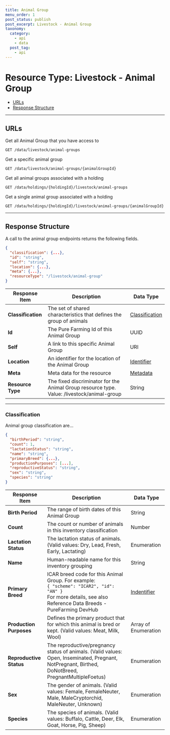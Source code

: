 ```yaml
---
title: Animal Group
menu_order: 1
post_status: publish
post_excerpt: Livestock - Animal Group
taxonomy:
  category:
    - api
    - data
  post_tag:
    - api
---
```


# Resource Type: Livestock - Animal Group

- [URLs](#urls)
- [Response Structure](#response-structure)

---

## URLs

Get all Animal Group that you have access to

```
GET /data/livestock/animal-groups
```

Get a specific animal group

```
GET /data/livestock/animal-groups/{animalGroupId}
```

Get all animal groups associated with a holding

```
GET /data/holdings/{holdingId}/livestock/animal-groups
```

Get a single animal group associated with a holding

```
GET /data/holdings/{holdingId}/livestock/animal-groups/{animalGroupId}
```

---

## Response Structure

A call to the animal group endpoints returns the following fields.

```json
{
  "classification": {...},
  "id": "string",
  "self": "string",
  "location": {...},
  "meta": {...},
  "resourceType": "/livestock/animal-group"
}
```

| Response Item      | Description                                                                                    | Data Type                                               |
| ------------------ | ---------------------------------------------------------------------------------------------- | ------------------------------------------------------- |
| **Classification** | The set of shared characteristics that defines the group of animals                            | [Classification](#classification)                       |
| **Id**             | The Pure Farming Id of this Animal Group                                                       | UUID                                                    |
| **Self**           | A link to this specific Animal Group                                                           | URI                                                     |
| **Location**       | An identifier for the location of the Animal Group                                             | [Identifier](/docs/resource-types/common.md#identifier) |
| **Meta**           | Meta data for the resource                                                                     | [Metadata](/docs/resource-types/common.md#metadata)     |
| **Resource Type**  | The fixed discriminator for the Animal Group resource type.<br/>Value: /livestock/animal-group | String                                                  |

---

### Classification

Animal group classification are...

```json
{
  "birthPeriod": "string",
  "count": 1,
  "lactationStatus": "string",
  "name": "string",
  "primaryBreed": {...},
  "productionPurposes": [...],
  "reproductiveStatus": "string",
  "sex": "string",
  "species": "string"
}
```

| Response Item           | Description                                                                                                                                                           | Data Type                                                |
| ----------------------- | --------------------------------------------------------------------------------------------------------------------------------------------------------------------- | -------------------------------------------------------- |
| **Birth Period**        | The range of birth dates of this Animal Group                                                                                                                         | String                                                   |
| **Count**               | The count or number of animals in this inventory classification                                                                                                       | Number                                                   |
| **Lactation Status**    | The lactation status of animals. (Valid values: Dry, Lead, Fresh, Early, Lactating)                                                                                   | Enumeration                                              |
| **Name**                | Human-readable name for this inventory grouping                                                                                                                       | String                                                   |
| **Primary Breed**       | ICAR breed code for this Animal Group. For example:<br/>`{ "scheme": "ICAR2", "id": "AN" }`<br/>For more details, see also Reference Data Breeds - PureFarming DevHub | [Indentifier](/docs/resource-types/common.md#identifier) |
| **Production Purposes** | Defines the primary product that for which this animal is bred or kept. (Valid values: Meat, Milk, Wool)                                                              | Array of Enumeration                                     |
| **Reproductive Status** | The reproductive/pregnancy status of animals. (Valid values: Open, Inseminated, Pregnant, NotPregnant, Birthed, DoNotBreed, PregnantMultipleFoetus)                   | Enumeration                                              |
| **Sex**                 | The gender of animals. (Valid values: Female, FemaleNeuter, Male, MaleCryptorchid, MaleNeuter, Unknown)                                                               | Enumeration                                              |
| **Species**             | The species of animals. (Valid values: Buffalo, Cattle, Deer, Elk, Goat, Horse, Pig, Sheep)                                                                           | Enumeration                                              |
